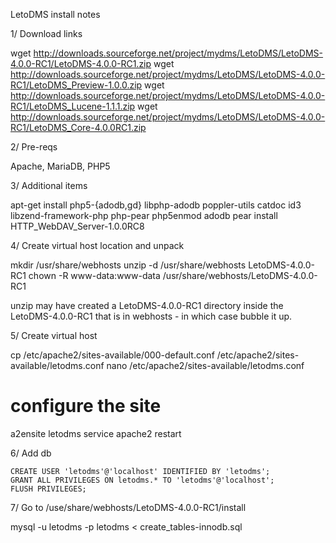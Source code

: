 LetoDMS install notes

1/ Download links

wget http://downloads.sourceforge.net/project/mydms/LetoDMS/LetoDMS-4.0.0-RC1/LetoDMS-4.0.0-RC1.zip
wget http://downloads.sourceforge.net/project/mydms/LetoDMS/LetoDMS-4.0.0-RC1/LetoDMS_Preview-1.0.0.zip
wget http://downloads.sourceforge.net/project/mydms/LetoDMS/LetoDMS-4.0.0-RC1/LetoDMS_Lucene-1.1.1.zip
wget http://downloads.sourceforge.net/project/mydms/LetoDMS/LetoDMS-4.0.0-RC1/LetoDMS_Core-4.0.0RC1.zip

2/ Pre-reqs

Apache, MariaDB, PHP5

3/ Additional items

apt-get install php5-{adodb,gd} libphp-adodb poppler-utils catdoc id3 libzend-framework-php php-pear
php5enmod adodb
pear install HTTP_WebDAV_Server-1.0.0RC8

4/ Create virtual host location and unpack

mkdir /usr/share/webhosts
unzip -d /usr/share/webhosts LetoDMS-4.0.0-RC1
chown -R www-data:www-data /usr/share/webhosts/LetoDMS-4.0.0-RC1

unzip may have created a LetoDMS-4.0.0-RC1 directory inside the LetoDMS-4.0.0-RC1 that is in webhosts - in which case bubble it up.

5/ Create virtual host

cp /etc/apache2/sites-available/000-default.conf /etc/apache2/sites-available/letodms.conf
nano /etc/apache2/sites-available/letodms.conf
# configure the site
a2ensite letodms
service apache2 restart

6/ Add db

	CREATE USER 'letodms'@'localhost' IDENTIFIED BY 'letodms';
	GRANT ALL PRIVILEGES ON letodms.* TO 'letodms'@'localhost';
	FLUSH PRIVILEGES;

7/ Go to /use/share/webhosts/LetoDMS-4.0.0-RC1/install

mysql -u letodms -p letodms < create_tables-innodb.sql

